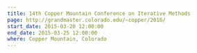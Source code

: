 ```yaml
---
title: 14th Copper Mountain Conference on Iterative Methods
page: http://grandmaster.colorado.edu/~copper/2016/
start_date: 2015-03-20 12:00:00
end_date: 2015-03-25 12:00:00
where: Copper Mountain, Colorado
---
```

